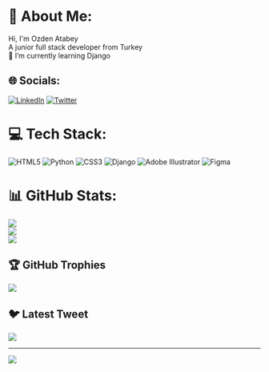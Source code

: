 # 💫 About Me:
Hi, I'm Ozden Atabey<br>A junior full stack developer from Turkey<br>🌱 I’m currently learning Django


## 🌐 Socials:
[![LinkedIn](https://img.shields.io/badge/LinkedIn-%230077B5.svg?logo=linkedin&logoColor=white)](https://linkedin.com/in/%C3%B6zden-atabey-2b080812a/) [![Twitter](https://img.shields.io/badge/Twitter-%231DA1F2.svg?logo=Twitter&logoColor=white)](https://twitter.com/ozdenatabey44) 

# 💻 Tech Stack:
![HTML5](https://img.shields.io/badge/html5-%23E34F26.svg?style=for-the-badge&logo=html5&logoColor=white) ![Python](https://img.shields.io/badge/python-3670A0?style=for-the-badge&logo=python&logoColor=ffdd54) ![CSS3](https://img.shields.io/badge/css3-%231572B6.svg?style=for-the-badge&logo=css3&logoColor=white) ![Django](https://img.shields.io/badge/django-%23092E20.svg?style=for-the-badge&logo=django&logoColor=white) ![Adobe Illustrator](https://img.shields.io/badge/adobeillustrator-%23FF9A00.svg?style=for-the-badge&logo=adobeillustrator&logoColor=white) 	![Figma](https://img.shields.io/badge/figma-%23F24E1E.svg?style=for-the-badge&logo=figma&logoColor=white)
# 📊 GitHub Stats:
![](https://github-readme-stats.vercel.app/api?username=ozdenatabey&theme=merko&hide_border=false&include_all_commits=false&count_private=false)<br/>
![](https://github-readme-streak-stats.herokuapp.com/?user=ozdenatabey&theme=merko&hide_border=false)<br/>
![](https://github-readme-stats.vercel.app/api/top-langs/?username=ozdenatabey&theme=merko&hide_border=false&include_all_commits=false&count_private=false&layout=compact)

## 🏆 GitHub Trophies
![](https://github-profile-trophy.vercel.app/?username=ozdenatabey&theme=radical&no-frame=false&no-bg=true&margin-w=4)

## 🐦 Latest Tweet
[![](https://gtce.itsvg.in/api?username=ozdenatabey44)](https://github.com/VishwaGauravIn/github-twitter-card-embed)

---
[![](https://visitcount.itsvg.in/api?id=ozdenatabey&icon=0&color=0)](https://visitcount.itsvg.in)

<!-- Proudly created with GPRM ( https://gprm.itsvg.in ) -->
